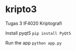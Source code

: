 # kripto3
Tugas 3 IF4020 Kriptografi

Install pyqt5
`pip install PyQt5`

Run the app
`python app.py`